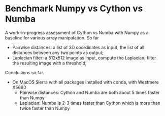 # Benchmark Numpy vs Cython vs Numba

A work-in-progress assessment of Cython vs Numba with Numpy as a baseline for various array manipulation. So far

- Pairwise distances: a list of 3D coordinates as input, the list of all distances between any two points as output;
- Laplacian filter: a 512x512 image as input, compute the Laplacian, filter the resulting image with a threshold;

Conclusions so far.

- On MacOS Sierra with all packages installed with conda, with Westmere X5690
    - Pairwise distances: Cython and Numba are both about 5 times faster than Numpy
    - Laplacian: Numba is 2-3 times faster than Cython which is more than twice faster than Numpy

